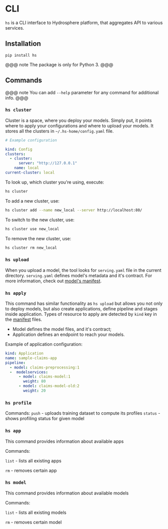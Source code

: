 # CLI

`hs` is a CLI interface to Hydrosphere platform, that aggregates API 
to various services.

## Installation

`pip install hs`

@@@ note
The package is only for Python 3.
@@@

## Commands

@@@ note
You can add `--help` parameter for any command for additional info.
@@@

### `hs cluster`

Cluster is a space, where you deploy your models. Simply put, it points 
where to apply your configurations and where to upload your models. It 
stores all the clusters in `~/.hs-home/config.yaml` file.

```yaml
# Example configuration

kind: Config
clusters:
  - cluster: 
      server: "http://127.0.0.1"
    name: local
current-cluster: local
```

To look up, which cluster you're using, execute:

```sh
hs cluster
``` 

To add a new cluster, use:

```sh
hs cluster add --name new_local --server http://localhost:80/
```

To switch to the new cluster, use:

```sh
hs cluster use new_local
```

To remove the new cluster, use:

```sh
hs cluster rm new_local
```

### `hs upload`

When you upload a model, the tool looks for `serving.yaml` file in the 
current directory. `serving.yaml` defines model's metadata and it's 
contract. For more information, check out 
[model's manifest](../reference/manifests.html#kind-model).

### `hs apply` 

This command has similar functionality as `hs upload` but allows you not 
only to deploy models, but also create applications, define pipeline and 
stages inside application. Types of resource to apply are detected by 
`kind` key in the  [manifest](../reference/manifests.html) files.

- Model defines the model files, and it's contract;
- Application defines an endpoint to reach your models. 

Example of application configuration:

```yaml
kind: Application
name: sample-claims-app
pipeline:
  - model: claims-preprocessing:1
  -  modelservices:
      - model: claims-model:1
        weight: 80
      - model: claims-model-old:2
        weight: 20
```

### `hs profile`

Commands: 
`push` - uploads training dataset to compute its profiles
`status` - shows profiling status for given model

### `hs app `

This command provides information about available apps

Commands:

`list` - lists all existing apps

`rm` - removes certain app


### `hs model`

This command provides information about available models

Commands:

`list` - lists all existing models

`rm` - removes certain model
